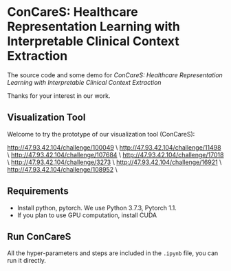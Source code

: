 # ConCareS: Healthcare Representation Learning with Interpretable Clinical Context Extraction

The source code and some demo for *ConCareS: Healthcare Representation Learning with Interpretable Clinical Context Extraction*

Thanks for your interest in our work.

## Visualization Tool
Welcome to try the prototype of our visualization tool (ConCareS):

http://47.93.42.104/challenge/100049 \\
http://47.93.42.104/challenge/11498 \\
http://47.93.42.104/challenge/107684 \\
http://47.93.42.104/challenge/17018 \\
http://47.93.42.104/challenge/3273 \\
http://47.93.42.104/challenge/16921 \\
http://47.93.42.104/challenge/108952    \\ 


## Requirements

* Install python, pytorch. We use Python 3.7.3, Pytorch 1.1.
* If you plan to use GPU computation, install CUDA


## Run ConCareS

All the hyper-parameters and steps are included in the `.ipynb` file, you can run it directly.
